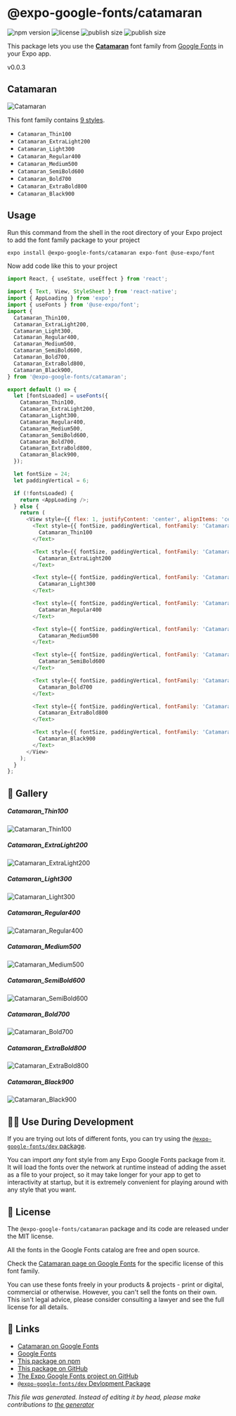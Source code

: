 # @expo-google-fonts/catamaran

![npm version](https://flat.badgen.net/npm/v/@expo-google-fonts/catamaran)
![license](https://flat.badgen.net/github/license/expo/google-fonts)
![publish size](https://flat.badgen.net/packagephobia/install/@expo-google-fonts/catamaran)
![publish size](https://flat.badgen.net/packagephobia/publish/@expo-google-fonts/catamaran)

This package lets you use the [**Catamaran**](https://fonts.google.com/specimen/Catamaran) font family from [Google Fonts](https://fonts.google.com/) in your Expo app.

v0.0.3

## Catamaran

![Catamaran](./font-family.png)

This font family contains [9 styles](#gallery).

- `Catamaran_Thin100`
- `Catamaran_ExtraLight200`
- `Catamaran_Light300`
- `Catamaran_Regular400`
- `Catamaran_Medium500`
- `Catamaran_SemiBold600`
- `Catamaran_Bold700`
- `Catamaran_ExtraBold800`
- `Catamaran_Black900`

## Usage

Run this command from the shell in the root directory of your Expo project to add the font family package to your project
```sh
expo install @expo-google-fonts/catamaran expo-font @use-expo/font
```

Now add code like this to your project
```js
import React, { useState, useEffect } from 'react';

import { Text, View, StyleSheet } from 'react-native';
import { AppLoading } from 'expo';
import { useFonts } from '@use-expo/font';
import {
  Catamaran_Thin100,
  Catamaran_ExtraLight200,
  Catamaran_Light300,
  Catamaran_Regular400,
  Catamaran_Medium500,
  Catamaran_SemiBold600,
  Catamaran_Bold700,
  Catamaran_ExtraBold800,
  Catamaran_Black900,
} from '@expo-google-fonts/catamaran';

export default () => {
  let [fontsLoaded] = useFonts({
    Catamaran_Thin100,
    Catamaran_ExtraLight200,
    Catamaran_Light300,
    Catamaran_Regular400,
    Catamaran_Medium500,
    Catamaran_SemiBold600,
    Catamaran_Bold700,
    Catamaran_ExtraBold800,
    Catamaran_Black900,
  });

  let fontSize = 24;
  let paddingVertical = 6;

  if (!fontsLoaded) {
    return <AppLoading />;
  } else {
    return (
      <View style={{ flex: 1, justifyContent: 'center', alignItems: 'center' }}>
        <Text style={{ fontSize, paddingVertical, fontFamily: 'Catamaran_Thin100' }}>
          Catamaran_Thin100
        </Text>

        <Text style={{ fontSize, paddingVertical, fontFamily: 'Catamaran_ExtraLight200' }}>
          Catamaran_ExtraLight200
        </Text>

        <Text style={{ fontSize, paddingVertical, fontFamily: 'Catamaran_Light300' }}>
          Catamaran_Light300
        </Text>

        <Text style={{ fontSize, paddingVertical, fontFamily: 'Catamaran_Regular400' }}>
          Catamaran_Regular400
        </Text>

        <Text style={{ fontSize, paddingVertical, fontFamily: 'Catamaran_Medium500' }}>
          Catamaran_Medium500
        </Text>

        <Text style={{ fontSize, paddingVertical, fontFamily: 'Catamaran_SemiBold600' }}>
          Catamaran_SemiBold600
        </Text>

        <Text style={{ fontSize, paddingVertical, fontFamily: 'Catamaran_Bold700' }}>
          Catamaran_Bold700
        </Text>

        <Text style={{ fontSize, paddingVertical, fontFamily: 'Catamaran_ExtraBold800' }}>
          Catamaran_ExtraBold800
        </Text>

        <Text style={{ fontSize, paddingVertical, fontFamily: 'Catamaran_Black900' }}>
          Catamaran_Black900
        </Text>
      </View>
    );
  }
};

```

## 🔡 Gallery

##### Catamaran_Thin100
![Catamaran_Thin100](./e8e9d704be93826d9781f133277934bb6184afd9522b149f005c78f5d89e62ac.ttf.png)

##### Catamaran_ExtraLight200
![Catamaran_ExtraLight200](./3f24bc068d63c199fab01e5c0690d6e034f485057c3c19571b656e705a78756b.ttf.png)

##### Catamaran_Light300
![Catamaran_Light300](./853537ef3cef46cebdd3f2ee0f94b33861095d50b2584d6f96a47725f6f4b79d.ttf.png)

##### Catamaran_Regular400
![Catamaran_Regular400](./6af095039ae2cc21b9f8e147b290dc6fae99dd4f45843dd262a9e30557dd4e65.ttf.png)

##### Catamaran_Medium500
![Catamaran_Medium500](./2b80fad7d7ef99a42af9235090775e879520d07fb7b3deda4986a64c81be4a96.ttf.png)

##### Catamaran_SemiBold600
![Catamaran_SemiBold600](./d77e1072b0d92cfa66cc458ff7e053b1e33cfa9dd663fb52f75062ba9a134122.ttf.png)

##### Catamaran_Bold700
![Catamaran_Bold700](./47d32e32345049db4c0f41c0ffba707afcf0ac18cb7000817fd26ae811255728.ttf.png)

##### Catamaran_ExtraBold800
![Catamaran_ExtraBold800](./342bd0052b9b81ca6df68a9cdda635ad6f77c796e37045545bfa1d0a071c0bc8.ttf.png)

##### Catamaran_Black900
![Catamaran_Black900](./fa466db090fa897764fa413a006d0c4f7a975a118db3de634988a14f674446cb.ttf.png)


## 👩‍💻 Use During Development

If you are trying out lots of different fonts, you can try using the [`@expo-google-fonts/dev` package](https://github.com/expo/google-fonts/tree/master/font-packages/dev#readme).

You can import *any* font style from any Expo Google Fonts package from it. It will load the fonts
over the network at runtime instead of adding the asset as a file to your project, so it may take longer
for your app to get to interactivity at startup, but it is extremely convenient
for playing around with any style that you want.

## 📖 License

The `@expo-google-fonts/catamaran` package and its code are released under the MIT license.

All the fonts in the Google Fonts catalog are free and open source.

Check the [Catamaran page on Google Fonts](https://fonts.google.com/specimen/Catamaran) for the specific license of this font family.

You can use these fonts freely in your products & projects - print or digital, commercial or otherwise. However, you can't sell the fonts on their own. This isn't legal advice, please consider consulting a lawyer and see the full license for all details.

## 🔗 Links

- [Catamaran on Google Fonts](https://fonts.google.com/specimen/Catamaran)
- [Google Fonts](https://fonts.google.com/)
- [This package on npm](https://www.npmjs.com/package/@expo-google-fonts/catamaran)
- [This package on GitHub](https://github.com/expo/google-fonts/tree/master/font-packages/catamaran)
- [The Expo Google Fonts project on GitHub](https://github.com/expo/google-fonts)
- [`@expo-google-fonts/dev` Devlopment Package](https://github.com/expo/google-fonts/tree/master/font-packages/dev)


*This file was generated. Instead of editing it by head, please make contributions to [the generator](https://github.com/expo/google-fonts/tree/master/packages/generator)*
